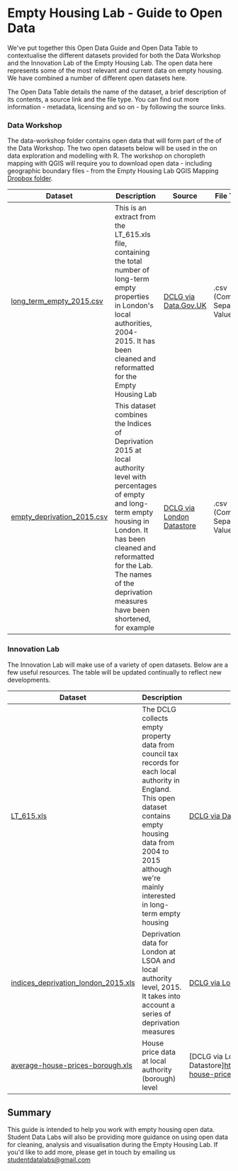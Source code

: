 # Empty Housing Lab - Guide to Open Data

We've put together this Open Data Guide and Open Data Table to contextualise the different datasets provided for both the Data Workshop and the Innovation Lab of the Empty Housing Lab. The open data here represents some of the most relevant and current data on empty housing. We have combined a number of different open datasets here.

The Open Data Table details the name of the dataset, a brief description of its contents, a source link and the file type. You can find out more information - metadata, licensing and so on - by following the source links.

### Data Workshop
The data-workshop folder contains open data that will form part of the of the Data Workshop. The two open datasets below will be used in the on data exploration and modelling with R. The workshop on choropleth mapping with QGIS will require you to download open data - including geographic boundary files - from the Empty Housing Lab QGIS Mapping [Dropbox folder](https://www.dropbox.com/sh/446pg6rxdao1o2u/AAA7aGhH5zL35JA1k_rKnRSVa?dl=0).

Dataset | Description | Source | File Type |
--- | --- | --- | --- |
[long_term_empty_2015.csv](https://github.com/StudentDataLabs/EmptyHousingInnovationLab/blob/master/data/long_term_empties_london.csv) | This is an extract from the LT_615.xls file, containing the total number of long-term empty properties in London's local authorities, 2004-2015. It has been cleaned and reformatted for the Empty Housing Lab | [DCLG via Data.Gov.UK](https://www.gov.uk/government/statistical-data-sets/live-tables-on-dwelling-stock-including-vacants) | .csv (Comma Separated Values) |
[empty_deprivation_2015.csv](https://github.com/StudentDataLabs/EmptyHousingInnovationLab/blob/master/data/data-workshop/empty_deprivation_2015.csv) | This dataset combines the Indices of Deprivation 2015 at local authority level with percentages of empty and long-term empty housing in London. It has been cleaned and reformatted for the Lab. The names of the deprivation measures have been shortened, for example | [DCLG via London Datastore](http://data.london.gov.uk/dataset/indices-of-deprivation-2015) | .csv (Comma Separated Values) |

### Innovation Lab
The Innovation Lab will make use of a variety of open datasets. Below are a few useful resources. The table will be updated continually to reflect new developments.

Dataset | Description | Source | File Type |
--- | --- | --- | --- |
[LT_615.xls](https://github.com/StudentDataLabs/EmptyHousingInnovationLab/blob/master/data/LT_615.xls) | The DCLG collects empty property data from council tax records for each local authority in England. This open dataset contains empty housing data from 2004 to 2015 although we're mainly interested in long-term empty housing | [DCLG via Data.Gov.UK](https://www.gov.uk/government/statistical-data-sets/live-tables-on-dwelling-stock-including-vacants) | .xls (Excel Spreadsheet) |
[indices_deprivation_london_2015.xls](https://github.com/StudentDataLabs/EmptyHousingInnovationLab/blob/master/data/indices_deprivation_london_2015.xls) | Deprivation data for London at LSOA and local authority level, 2015. It takes into account a series of deprivation measures | [DCLG via London Datastore](http://data.london.gov.uk/dataset/indices-of-deprivation-2015) | .xls (Excel Spreadsheet) |
[average-house-prices-borough.xls](https://github.com/StudentDataLabs/EmptyHousingInnovationLab/blob/master/data/innovation-lab/average-house-prices-borough.xls) | House price data at local authority (borough) level | [DCLG via London Datastore]https://data.london.gov.uk/dataset/average-house-prices-borough) | .xls (Excel Spreadsheet) |

## Summary
This guide is intended to help you work with empty housing open data. Student Data Labs will also be providing more guidance on using open data for cleaning, analysis and visualisation during the Empty Housing Lab. If you'd like to add more, please get in touch by emailing us [studentdatalabs@gmail.com](studentdatalabs@gmail.com)
